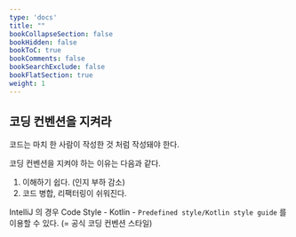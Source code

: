 ```yaml
---
type: 'docs'
title: ""
bookCollapseSection: false
bookHidden: false
bookToC: true
bookComments: false
bookSearchExclude: false
bookFlatSection: true
weight: 1
---
```


## 코딩 컨벤션을 지켜라

코드는 마치 한 사람이 작성한 것 처럼 작성돼야 한다.

코딩 컨벤션을 지켜야 하는 이유는 다음과 같다.

1. 이해하기 쉽다. (인지 부하 감소)
2. 코드 병합, 리팩터링이 쉬워진다.

IntelliJ 의 경우 Code Style - Kotlin - `Predefined style/Kotlin style guide` 를 이용할 수 있다. (= 공식 코딩 컨벤션 스타일)